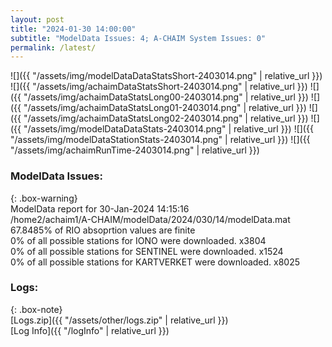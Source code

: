 ```yaml
---
layout: post
title: "2024-01-30 14:00:00"
subtitle: "ModelData Issues: 4; A-CHAIM System Issues: 0"
permalink: /latest/
---
```


![]({{ "/assets/img/modelDataDataStatsShort-2403014.png" | relative_url }})
![]({{ "/assets/img/achaimDataStatsShort-2403014.png" | relative_url }})
![]({{ "/assets/img/achaimDataStatsLong00-2403014.png" | relative_url }})
![]({{ "/assets/img/achaimDataStatsLong01-2403014.png" | relative_url }})
![]({{ "/assets/img/achaimDataStatsLong02-2403014.png" | relative_url }})
![]({{ "/assets/img/modelDataDataStats-2403014.png" | relative_url }})
![]({{ "/assets/img/modelDataStationStats-2403014.png" | relative_url }})
![]({{ "/assets/img/achaimRunTime-2403014.png" | relative_url }})


### ModelData Issues:  
  
{: .box-warning}  
 ModelData report for 30-Jan-2024 14:15:16   
 /home2/achaim1/A-CHAIM/modelData/2024/030/14/modelData.mat   
 67.8485% of RIO absoprtion values are finite   
 0% of all possible stations for IONO were downloaded. x3804   
 0% of all possible stations for SENTINEL were downloaded. x1524   
 0% of all possible stations for KARTVERKET were downloaded. x8025   
  


### Logs:  
  
{: .box-note}  
[Logs.zip]({{ "/assets/other/logs.zip" | relative_url }})  
[Log Info]({{ "/logInfo" | relative_url }})  
